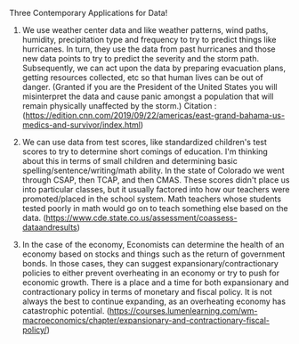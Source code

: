 Three Contemporary Applications for Data!

1) We use weather center data and like weather patterns, wind paths, humidity, precipitation type and frequency to try to predict things like hurricanes. In turn, they use the data from past hurricanes and those new data points to try to predict the severity and the storm path. Subsequently, we can act upon the data by preparing evacuation plans, getting resources collected, etc so that human lives can be out of danger. (Granted if you are the President of the United States you will misinterpret the data and cause panic amongst a population that will remain physically unaffected by the storm.) Citation :(https://edition.cnn.com/2019/09/22/americas/east-grand-bahama-us-medics-and-survivor/index.html)

2) We can use data from test scores, like standardized children's test scores to try to determine short comings of education. I'm thinking about this in terms of small children and determining basic spelling/sentence/writing/math ability. In the state of Colorado we went through CSAP, then TCAP, and then CMAS. These scores didn't place us into particular classes, but it usually factored into how our teachers were promoted/placed in the school system. Math teachers whose students tested poorly in math would go on to teach something else based on the data. (https://www.cde.state.co.us/assessment/coassess-dataandresults)

3) In the case of the economy, Economists can determine the health of an economy based on stocks and things such as the return of government bonds. In those cases, they can suggest expansionary/contractionary policies to either prevent overheating in an economy or try to push for economic growth. There is a place and a time for both expansionary and contractionary policy in terms of monetary and fiscal policy. It is not always the best to continue expanding, as an overheating economy has catastrophic potential. (https://courses.lumenlearning.com/wm-macroeconomics/chapter/expansionary-and-contractionary-fiscal-policy/)

